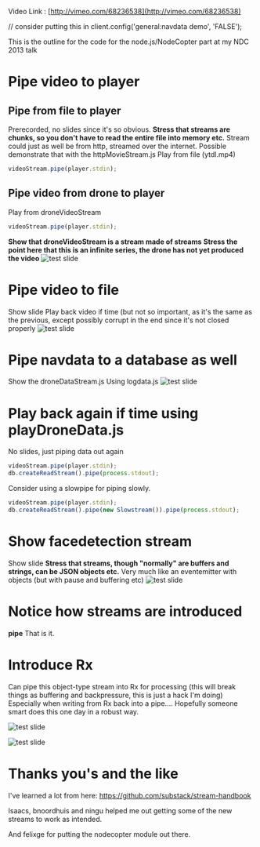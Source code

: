 Video Link : [http://vimeo.com/68236538](http://vimeo.com/68236538)

// consider putting this in
client.config('general:navdata demo', 'FALSE');

This is the outline for the code for the node.js/NodeCopter part at my NDC 2013 talk

# Pipe video to player

## Pipe from file to player
Prerecorded, no slides since it's so obvious.
__Stress that streams are chunks, so you don't have to read the entire file into memory etc.__
Stream could just as well be from http, streamed over the internet. Possible demonstrate that with the httpMovieStream.js
Play from file (ytdl.mp4) 
```javascript
videoStream.pipe(player.stdin);
```
## Pipe video from drone to player
Play from droneVideoStream 
```javascript
videoStream.pipe(player.stdin);
```
__Show that droneVideoStream is a stream made of streams__
__Stress the point here that this is an infinite series, the drone has not yet produced the video__
![test slide](https://raw.github.com/bjartwolf/ndc-2013-streams/master/presentation/20130530_123049.jpg)

# Pipe video to file
Show slide
Play back video if time (but not so important, as it's the same as the previous, except possibly corrupt in the end since it's not closed properly
![test slide](https://raw.github.com/bjartwolf/ndc-2013-streams/master/presentation/20130530_123610.jpg)

# Pipe navdata to a database as well
Show the droneDataStream.js 
Using logdata.js
![test slide](https://raw.github.com/bjartwolf/ndc-2013-streams/master/presentation/savenavdata.jpg)

# Play back again if time using playDroneData.js
No slides, just piping data out again 

```javascript
videoStream.pipe(player.stdin);
db.createReadStream().pipe(process.stdout);
```
Consider using a slowpipe for piping slowly.
```javascript
videoStream.pipe(player.stdin);
db.createReadStream().pipe(new Slowstream()).pipe(process.stdout);
```
# Show facedetection stream
Show slide
__Stress that streams, though "normally" are buffers and strings, can be JSON objects etc.__
Very much like an eventemitter with objects (but with pause and buffering etc)
![test slide](https://raw.github.com/bjartwolf/ndc-2013-streams/master/presentation/20130530_125059.jpg)

# Notice how streams are introduced
__pipe__
That is it.

# Introduce Rx  
Can pipe this object-type stream into Rx for processing
(this will break things as buffering and backpressure, this is just a hack I'm doing)
Especially when writing from Rx back into a pipe.... Hopefully someone smart does this one day in a robust way. 

![test slide](https://raw.github.com/bjartwolf/ndc-2013-streams/master/presentation/20130530_125646.jpg)


![test slide](https://raw.github.com/bjartwolf/ndc-2013-streams/master/presentation/20130530_131035.jpg)
# Thanks you's and the like
I've learned a lot from here:
https://github.com/substack/stream-handbook

Isaacs, bnoordhuis and ningu helped me out getting some of the new streams to work as intended.

And felixge for putting the nodecopter module out there.
